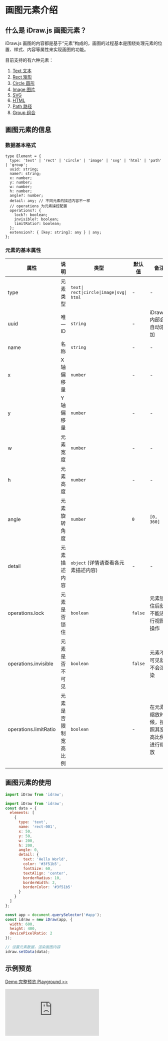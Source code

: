 # 画图元素介绍

## 什么是 iDraw.js 画图元素？

iDraw.js 画图的内容都是基于“元素”构成的，画图的过程基本是围绕处理元素的位置、样式、内容等属性来实现画图的功能。

目前支持的有六种元素：

1. [Text 文本](./text.md)
2. [Rect 矩形](./rect.md)
3. [Circle 圆形](./circle.md)
4. [Image 图片](./image.md)
5. [SVG](./svg.md)
6. [HTML](./html.md)
7. [Path 路径](./path.md)
8. [Group 组合](./group.md)

## 画图元素的信息

### 数据基本格式

```tsx
type Element = {
  type: 'text' | 'rect' | 'circle' | 'image' | 'svg' | 'html' | 'path' | 'group';
  uuid: string;
  name?: string;
  x: number;
  y: number;
  w: number;
  h: number;
  angle?: number;
  detail: any; // 不同元素的描述内容不一样
  // operations 为元素操控配置
  operations?: {
    lock?: boolean;
    invisible?: boolean;
    limitRatio?: boolean;
  };
  extension?: { [key: string]: any } | any;
};
```

### 元素的基本属性

| 属性                  | 说明                 | 类型                                     | 默认值  | 备注                                   |
| --------------------- | -------------------- | ---------------------------------------- | ------- | -------------------------------------- |
| type                  | 元素类型             | `text\| rect\|circle\|image\|svg\| html` | -       | -                                      |
| uuid                  | 唯一 ID              | `string`                                 | -       | iDraw.js 内部会自动添加                |
| name                  | 名称                 | `string`                                 | -       | -                                      |
| x                     | X 轴偏移量           | `number`                                 | -       | -                                      |
| y                     | Y 轴偏移量           | `number`                                 | -       | -                                      |
| w                     | 元素宽度             | `number`                                 | -       | -                                      |
| h                     | 元素高度             | `number`                                 | -       | -                                      |
| angle                 | 元素旋转角度         | `number`                                 | `0`     | `[0, 360]`                             |
| detail                | 元素描述内容         | `object` (详情请查看各元素描述内容)      | -       | -                                      |
| operations.lock       | 元素是否锁住         | `boolean`                                | `false` | 元素锁住后就不能进行视图操作           |
| operations.invisible  | 元素是否不可见       | `boolean`                                | `false` | 元素不可见就不会渲染                   |
| operations.limitRatio | 元素是否限制宽高比例 | `boolean`                                | -       | 在元素缩放时候，按照其宽高比例进行缩放 |

## 画图元素的使用

```js
import iDraw from 'idraw';

import iDraw from 'idraw';
const data = {
  elements: [
    {
      type: 'text',
      name: 'rect-001',
      x: 50,
      y: 50,
      w: 200,
      h: 200,
      angle: 0,
      detail: {
        text: 'Hello World',
        color: '#3f51b5',
        fontSize: 60,
        textAlign: 'center',
        borderRadius: 10,
        borderWidth: 2,
        borderColor: '#3f51b5'
      }
    }
  ]
};

const app = document.querySelector('#app');
const idraw = new iDraw(app, {
  width: 600,
  height: 400,
  devicePixelRatio: 2
});

// 设置元素数据，渲染画图内容
idraw.setData(data);
```

## 示例预览

[Demo 完整预览 Playground >>](https://idraw.js.org/playground/?demo=elem-rect)

<iframe class="idraw-playground-preview" src="https://idraw.js.org/playground/?demo=elem-rect&header=false&sider=false&default-editor-split=50"
      frameborder="no" border="0" 
  ></iframe>
